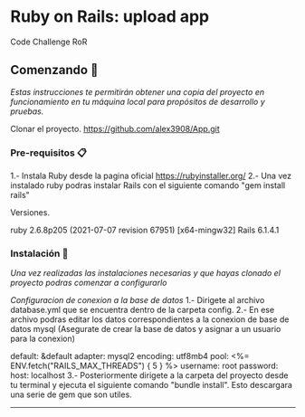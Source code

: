 # Ruby on Rails: upload app

Code Challenge RoR

## Comenzando 🚀

_Estas instrucciones te permitirán obtener una copia del proyecto en funcionamiento en tu máquina local para propósitos de desarrollo y pruebas._

Clonar el proyecto.
https://github.com/alex3908/App.git

### Pre-requisitos 📋
 1.- Instala Ruby desde la pagina oficial https://rubyinstaller.org/
 2.- Una vez instalado ruby podras instalar Rails con el siguiente comando "gem install rails"

Versiones.

ruby 2.6.8p205 (2021-07-07 revision 67951) [x64-mingw32]
Rails 6.1.4.1

### Instalación 🔧

_Una vez realizadas las instalaciones necesarias y que hayas clonado el proyecto podras comenzar a configurarlo_

_Configuracion de conexion a la base de datos_
 1.- Dirigete al archivo database.yml que se encuentra dentro de la carpeta config.
 2.- En ese archivo podras editar los datos correspondientes a la conexion de base de datos mysql (Asegurate de crear la base de datos y asignar a un usuario para la conexion)
  
  default: &default
  adapter: mysql2
  encoding: utf8mb4
  pool: <%= ENV.fetch("RAILS_MAX_THREADS") { 5 } %>
  username: root
  password: 
  host: localhost
3.- Posteriormente dirigete a la carpeta del proyecto desde tu terminal y ejecuta el siguiente comando "bundle install". Esto descargara una serie de gem que son utiles.

 


---
